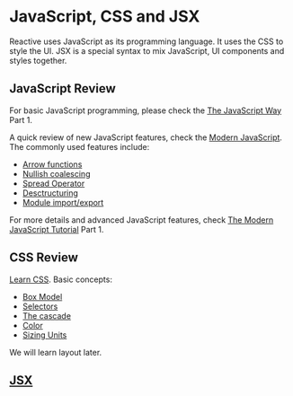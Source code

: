 # JavaScript, CSS and JSX

Reactive uses JavaScript as its programming language. It uses the CSS to style the UI. JSX is a special syntax to mix JavaScript, UI components and styles together.

## JavaScript Review

For basic JavaScript programming, please check the [The JavaScript Way](https://github.com/thejsway/thejsway) Part 1.

A quick review of new JavaScript features, check the [Modern JavaScript](https://turriate.com/articles/modern-javascript-everything-you-missed-over-10-years). The commonly used features include:

- [Arrow functions](https://turriate.com/articles/modern-javascript-everything-you-missed-over-10-years#arrows)
- [Nullish coalescing](https://turriate.com/articles/modern-javascript-everything-you-missed-over-10-years#optional-chaining)
- [Spread Operator](https://turriate.com/articles/modern-javascript-everything-you-missed-over-10-years#spread)
- [Desctructuring](https://turriate.com/articles/modern-javascript-everything-you-missed-over-10-years#destructuring)
- [Module import/export](https://turriate.com/articles/modern-javascript-everything-you-missed-over-10-years#modules)

For more details and advanced JavaScript features, check [The Modern JavaScript Tutorial](https://javascript.info/) Part 1.

## CSS Review

[Learn CSS](https://web.dev/learn/css/). Basic concepts:

- [Box Model](https://web.dev/learn/css/box-model/)
- [Selectors](https://web.dev/learn/css/selectors/)
- [The cascade](https://web.dev/learn/css/the-cascade/)
- [Color](https://web.dev/learn/css/color/)
- [Sizing Units](https://web.dev/learn/css/sizing/)

We will learn layout later.

## [JSX](./jsx.md)
